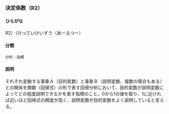 <div style="display:none;">

## [あ行](securities-terms?id=あ行)
## [か行](securities-terms?id=か行)

</div>

### 決定係数（R2）

#### ひらがな

R2）（けっていけいすう（あーるつー）

#### 分類

`分析・指標`

#### 説明

それぞれ変動する事象Ａ（目的変数）と事象Ｂ（説明変数、複数の場合もある）との関係を関数（回帰式）の形で表す回帰分析において、目的変数が説明変数によってどの程度説明できるかを表す指標のこと。0から1の値を取り、1に近ければ近いほど回帰式の精度が高く、説明変数が目的変数をよく説明していると言える。

<div style="display:none;">

## [さ行](securities-terms?id=さ行)
## [た行](securities-terms?id=た行)
## [な行](securities-terms?id=な行)
## [は行](securities-terms?id=は行)
## [ま行](securities-terms?id=ま行)
## [や行](securities-terms?id=や行)
## [ら行](securities-terms?id=ら行)
## [わ行](securities-terms?id=わ行)
## [英数字・記号](securities-terms?id=英数字・記号)

</div>

